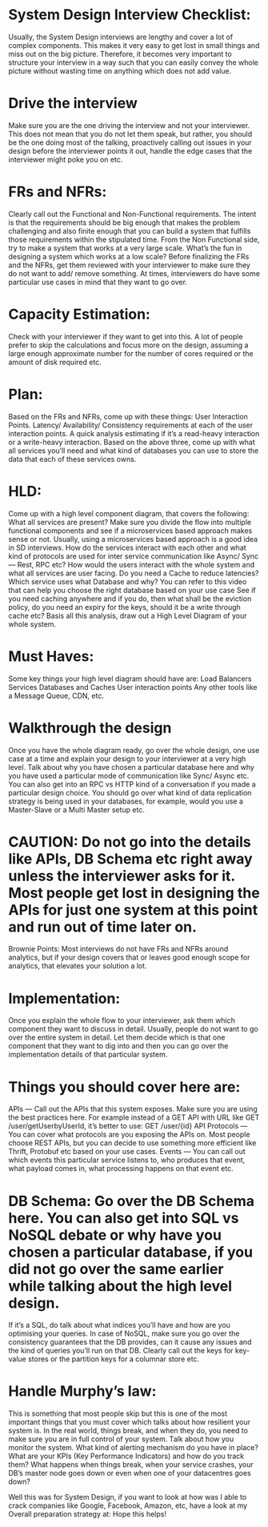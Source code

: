 # System Design Interview Checklist: 

Usually, the System Design interviews are lengthy and cover a lot of complex components. This makes it very easy to get lost in small things and miss out on the big picture. Therefore, it becomes very important to structure your interview in a way such that you can easily convey the whole picture without wasting time on anything which does not add value.

# Drive the interview

Make sure you are the one driving the interview and not your interviewer. This does not mean that you do not let them speak, but rather, you should be the one doing most of the talking, proactively calling out issues in your design before the interviewer points it out, handle the edge cases that the interviewer might poke you on etc.

# FRs and NFRs:

Clearly call out the Functional and Non-Functional requirements. The intent is that the requirements should be big enough that makes the problem challenging and also finite enough that you can build a system that fulfills those requirements within the stipulated time. From the Non Functional side, try to make a system that works at a very large scale. What’s the fun in designing a system which works at a low scale?
Before finalizing the FRs and the NFRs, get them reviewed with your interviewer to make sure they do not want to add/ remove something. At times, interviewers do have some particular use cases in mind that they want to go over.

# Capacity Estimation:

Check with your interviewer if they want to get into this. A lot of people prefer to skip the calculations and focus more on the design, assuming a large enough approximate number for the number of cores required or the amount of disk required etc.

# Plan:

Based on the FRs and NFRs, come up with these things:
User Interaction Points.
Latency/ Availability/ Consistency requirements at each of the user interaction points.
A quick analysis estimating if it’s a read-heavy interaction or a write-heavy interaction.
Based on the above three, come up with what all services you’ll need and what kind of databases you can use to store the data that each of these services owns.

# HLD:

Come up with a high level component diagram, that covers the following:
What all services are present? Make sure you divide the flow into multiple functional components and see if a microservices based approach makes sense or not. Usually, using a microservices based approach is a good idea in SD interviews.
How do the services interact with each other and what kind of protocols are used for inter service communication like Async/ Sync — Rest, RPC etc?
How would the users interact with the whole system and what all services are user facing. Do you need a Cache to reduce latencies?
Which service uses what Database and why? You can refer to this video that can help you choose the right database based on your use case
See if you need caching anywhere and if you do, then what shall be the eviction policy, do you need an expiry for the keys, should it be a write through cache etc?
Basis all this analysis, draw out a High Level Diagram of your whole system.

# Must Haves:

Some key things your high level diagram should have are:
Load Balancers
Services
Databases and Caches
User interaction points
Any other tools like a Message Queue, CDN, etc.

# Walkthrough the design
Once you have the whole diagram ready, go over the whole design, one use case at a time and explain your design to your interviewer at a very high level. Talk about why you have chosen a particular database here and why you have used a particular mode of communication like Sync/ Async etc. You can also get into an RPC vs HTTP kind of a conversation if you made a particular design choice. You should go over what kind of data replication strategy is being used in your databases, for example, would you use a Master-Slave or a Multi Master setup etc.

# CAUTION: Do not go into the details like APIs, DB Schema etc right away unless the interviewer asks for it. Most people get lost in designing the APIs for just one system at this point and run out of time later on.
Brownie Points: Most interviews do not have FRs and NFRs around analytics, but if your design covers that or leaves good enough scope for analytics, that elevates your solution a lot. 

# Implementation:

Once you explain the whole flow to your interviewer, ask them which component they want to discuss in detail. Usually, people do not want to go over the entire system in detail. Let them decide which is that one component that they want to dig into and then you can go over the implementation details of that particular system.

# Things you should cover here are:

APIs — Call out the APIs that this system exposes. Make sure you are using the best practices here. For example instead of a GET API with URL like GET /user/getUserbyUserId, it’s better to use: GET /user/{id}
API Protocols — You can cover what protocols are you exposing the APIs on. Most people choose REST APIs, but you can decide to use something more efficient like Thrift, Protobuf etc based on your use cases.
Events — You can call out which events this particular service listens to, who produces that event, what payload comes in, what processing happens on that event etc.

# DB Schema: Go over the DB Schema here. You can also get into SQL vs NoSQL debate or why have you chosen a particular database, if you did not go over the same earlier while talking about the high level design.
If it’s a SQL, do talk about what indices you’ll have and how are you optimising your queries. In case of NoSQL, make sure you go over the consistency guarantees that the DB provides, can it cause any issues and the kind of queries you’ll run on that DB. Clearly call out the keys for key-value stores or the partition keys for a columnar store etc.

# Handle Murphy’s law:

This is something that most people skip but this is one of the most important things that you must cover which talks about how resilient your system is. In the real world, things break, and when they do, you need to make sure you are in full control of your system.
Talk about how you monitor the system. What kind of alerting mechanism do you have in place? What are your KPIs (Key Performance Indicators) and how do you track them? What happens when things break, when your service crashes, your DB’s master node goes down or even when one of your datacentres goes down?

Well this was for System Design, if you want to look at how was I able to crack companies like Google, Facebook, Amazon, etc, have a look at my Overall preparation strategy at:
Hope this helps!
